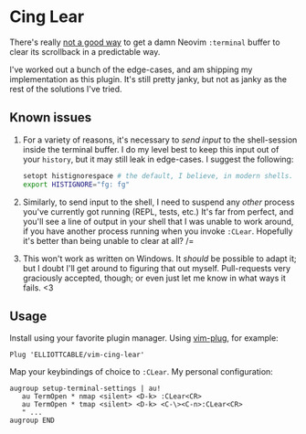# Cing Lear
There's really [not a good way][se] to get a damn Neovim `:terminal` buffer to clear its scrollback in a
predictable way.

I've worked out a bunch of the edge-cases, and am shipping my implementation as this plugin. It's
still pretty janky, but not as janky as the rest of the solutions I've tried.

   [se]: <https://vi.stackexchange.com/questions/21260/how-to-clear-neovim-terminal-buffer>

## Known issues

1. For a variety of reasons, it's necessary to *send input* to the shell-session inside the terminal
   buffer. I do my level best to keep this input out of your `history`, but it may still leak in
   edge-cases. I suggest the following:

   ```sh
   setopt histignorespace # the default, I believe, in modern shells.
   export HISTIGNORE="fg: fg"
   ```

2. Similarly, to send input to the shell, I need to suspend any *other* process you've currently got
   running (REPL, tests, etc.) It's far from perfect, and you'll see a line of output in your shell
   that I was unable to work around, if you have another process running when you invoke `:CLear`.
   Hopefully it's better than being unable to clear at all? /=

3. This won't work as written on Windows. It *should* be possible to adapt it; but I doubt I'll get
   around to figuring that out myself. Pull-requests very graciously accepted, though; or even just
   let me know in what ways it fails. &lt;3

## Usage

Install using your favorite plugin manager. Using [vim-plug](https://github.com/junegunn/vim-plug), for example:

    Plug 'ELLIOTTCABLE/vim-cing-lear'

Map your keybindings of choice to `:CLear`. My personal configuration:

```viml
augroup setup-terminal-settings | au!
   au TermOpen * nmap <silent> <D-k> :CLear<CR>
   au TermOpen * tmap <silent> <D-k> <C-\><C-n>:CLear<CR>
   " ...
augroup END
```
